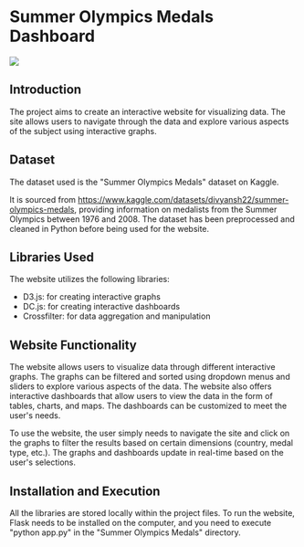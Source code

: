 # Summer Olympics Medals Dashboard

![](https://github.com/JoshuaBonacorsi/SummerOlympicsMedals/project.gif)

## Introduction

The project aims to create an interactive website for visualizing data.
The site allows users to navigate through the data and explore various aspects of the subject using interactive graphs.

## Dataset

The dataset used is the "Summer Olympics Medals" dataset on Kaggle.

It is sourced from https://www.kaggle.com/datasets/divyansh22/summer-olympics-medals, providing information on medalists from the Summer Olympics between 1976 and 2008. The dataset has been preprocessed and cleaned in Python before being used for the website.

## Libraries Used

The website utilizes the following libraries:

- D3.js: for creating interactive graphs
- DC.js: for creating interactive dashboards
- Crossfilter: for data aggregation and manipulation

## Website Functionality

The website allows users to visualize data through different interactive graphs. The graphs can be filtered and sorted using dropdown menus and sliders to explore various aspects of the data.
The website also offers interactive dashboards that allow users to view the data in the form of tables, charts, and maps.
The dashboards can be customized to meet the user's needs.

To use the website, the user simply needs to navigate the site and click on the graphs to filter the results based on certain dimensions (country, medal type, etc.). The graphs and dashboards update in real-time based on the user's selections.

## Installation and Execution

All the libraries are stored locally within the project files.
To run the website, Flask needs to be installed on the computer, and you need to execute "python app.py" in the "Summer Olympics Medals" directory.
